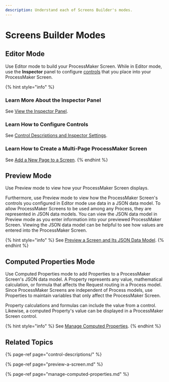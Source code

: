 ```yaml
---
description: Understand each of Screens Builder's modes.
---
```


# Screens Builder Modes

## Editor Mode

Use Editor mode to build your ProcessMaker Screen. While in Editor mode, use the **Inspector** panel to configure [controls](control-descriptions/) that you place into your ProcessMaker Screen.

{% hint style="info" %}
### Learn More About the Inspector Panel

See [View the Inspector Panel](view-the-inspector-pane.md).

### Learn How to Configure Controls

See [Control Descriptions and Inspector Settings](control-descriptions/).

### Learn How to Create a Multi-Page ProcessMaker Screen

See [Add a New Page to a Screen](add-a-new-page-to-a-screen.md).
{% endhint %}

## Preview Mode

Use Preview mode to view how your ProcessMaker Screen displays.

Furthermore, use Preview mode to view how the ProcessMaker Screen's controls you configured in Editor mode use data in a JSON data model. To allow ProcessMaker Screens to be used among any Process, they are represented in JSON data models. You can view the JSON data model in Preview mode as you enter information into your previewed ProcessMaker Screen. Viewing the JSON data model can be helpful to see how values are entered into the ProcessMaker Screen.

{% hint style="info" %}
 See [Preview a Screen and Its JSON Data Model](preview-a-screen.md).
{% endhint %}

## Computed Properties Mode

Use Computed Properties mode to add Properties to a ProcessMaker Screen's JSON data model. A Property represents any value, mathematical calculation, or formula that affects the Request routing in a Process model. Since ProcessMaker Screens are independent of Process models, use Properties to maintain variables that only affect the ProcessMaker Screen.

Property calculations and formulas can include the value from a control. Likewise, a computed Property's value can be displayed in a ProcessMaker Screen control.

{% hint style="info" %}
See [Manage Computed Properties](manage-computed-properties.md).
{% endhint %}

## Related Topics

{% page-ref page="control-descriptions/" %}

{% page-ref page="preview-a-screen.md" %}

{% page-ref page="manage-computed-properties.md" %}


